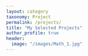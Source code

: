 ```yaml
---
layout: category
taxonomy: Project
permalink: /projects/
title: "My Selected Projects"
author_profile: true
header:
  image: "/images/Math_1.jpg"
---
```



